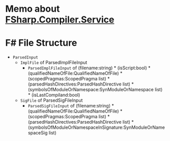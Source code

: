 # Memo about [FSharp.Compiler.Service](https://github.com/fsharp/FSharp.Compiler.Service)

# F# File Structure

* `ParsedInput`
  * `ImplFile` of ParsedImplFileInput
    * `ParsedImplFileInput` of (filename:string) * (isScript:bool) * (qualifiedNameOfFile:QualifiedNameOfFile) * (scopedPragmas:ScopedPragma list) * (parsedHashDirectives:ParsedHashDirective list) * (symbolsOfModuleOrNamespace:SynModuleOrNamespace list) * (isLastCompiland:bool)
  * `SigFile` of ParsedSigFileInput
    * `ParsedSigFileInput` of (filename:string) * (qualifiedNameOfFile:QualifiedNameOfFile) * (scopedPragmas:ScopedPragma list) * (parsedHashDirectives:ParsedHashDirective list) * (symbolsOfModuleOrNamespaceInSignature:SynModuleOrNamespaceSig list)

